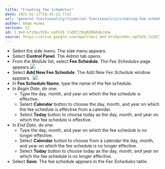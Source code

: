 ```yaml
---
title: "Creating fee schedules"
date: 2021-02-17T19:43:13.773Z
url: "general-functionality/financial-functionality/creating-fee-schedules.html"
author: Adam Humes
version: 12
id: 1_QeV-kfz9yuYUbv_npFVZ4_lnZQTj3UgRZRG8mbJsKw
source: https://drive.google.com/open?id=1_QeV-kfz9yuYUbv_npFVZ4_lnZQTj3UgRZRG8mbJsKw
---
```

* Select the side menu. The side menu appears.
* Select <strong>Control Panel</strong>. The <em>Admin</em> tab opens. 
* From the <em>Module</em> list, select <strong>Fee Schedule</strong>. The <em>Fee Schedules</em> page appears.![](../../external_files/3da450f12f068513ccdeb7f7c438a3f7.png)
* Select <strong>Add New Fee Schedule</strong>. The <em>Add New Fee Schedule</em> window appears.   ![](../../external_files/387af1394cd6b9f69f247f1a591998f4.png)
* In <strong>Fee Schedule Name</strong>, type the name of the fee schedule.
* In <em>Begin Date</em>, do one:
    * Type the day, month, and year on which the fee schedule is effective.
    * Select <strong>Calendar</strong> button to choose the day, month, and year on which the fee schedule is effective from a calendar.
    * Select <strong>Today</strong> button to choose today as the day, month, and year on which the fee schedule is effective.
* In <em>End Date</em>, do one: 
    * Type the day, month, and year on which the fee schedule is no longer effective.
    * Select <strong>Calendar</strong> button to choose from a calendar the day, month, and year on which the fee schedule is no longer effective.
    * Select <strong>Today</strong> button to choose today as the day, month, and year on which the fee schedule is no longer effective.
* Select <strong>Save</strong>. The fee schedule appears in the <em>Fee Schedules</em> table.
